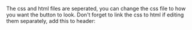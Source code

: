 The css and html files are seperated,
you can change the css file to how you
want the button to look. Don't forget
to link the css to html if editing
them separately, add this to header:
<link rel="stylesheet" href="YourFileName">
